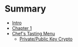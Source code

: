 # Summary
- [Intro](./ch0_intro.md)
- [Chapter 1](./chapter_1.md)
- [Chef's Tasting Menu](./chefs_tasting_menu.md)
  - [Private/Public Key Crypto](/chefs_tasting_menu/pub_priv_key.md)

